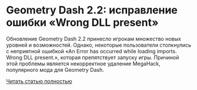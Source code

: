 # Geometry Dash 2.2: исправление ошибки «Wrong DLL present»



Обновление Geometry Dash 2.2 принесло игрокам множество новых уровней и возможностей. Однако, некоторые пользователи столкнулись с неприятной ошибкой «An Error has occurred while loading imports. Wrong DLL present.», которая препятствует запуску игры. Причиной этой проблемы является некорректное удаление MegaHack, популярного мода для Geometry Dash.

[Читать статью полностью](https://xyberbara.com/gaming/an-error-has-occurred-while-loading-imports-wrong-dll-present/)
